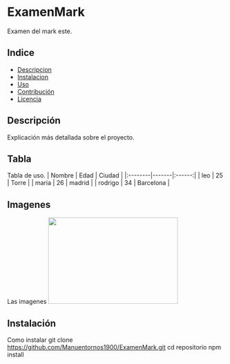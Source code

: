 # ExamenMark
Examen del mark este.
## Indice
- [Descripcion](#descripcion)
- [Instalacion](#instalacion)
- [Uso](#uso)
- [Contribución](#contribución)
- [Licencia](#licencia)

## Descripción
Explicación más detallada sobre el proyecto.
## Tabla
Tabla de uso.
| Nombre | Edad | Ciudad |
|:--------|-------|:------:|
| leo    | 25    | Torre |
| maria  | 26    | madrid |
| rodrigo | 34   | Barcelona |
## Imagenes
Las imagenes
<img src="images/logo.png" width="300" height="200">
## Instalación
Como instalar
git clone https://github.com/Manuentornos1900/ExamenMark.git
cd repositorio 
npm install
 
